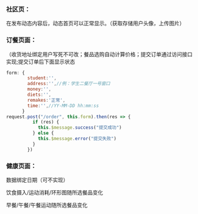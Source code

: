 ### 社区页：

在发布动态内容后，动态首页可以正常显示。（获取存储用户头像，上传图片）

### 订餐页面：

（收货地址绑定用户写死不可改；餐品选购自动计算价格；提交订单通过访问接口实现;提交订单后下面显示状态

```javascript
form: {
        student:'',
        address:'',//例：学生二餐厅一号窗口
        money:'',
        diets:'',
        remakes:'正常',
        time:'',//YY-MM-DD hh:mm:ss
      }
request.post("/order", this.form).then(res => {
          if (res) {
            this.$message.success("提交成功")
          } else {
            this.$message.error("提交失败")
          }
        })
```

### 健康页面：

数据绑定日期（可不实现）

饮食摄入/运动消耗/环形图随所选餐品变化

早餐/午餐/午餐运动随所选餐品变化

